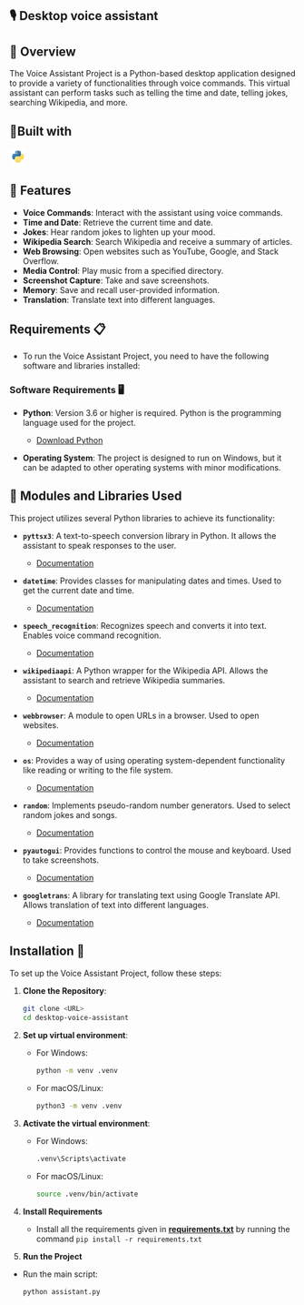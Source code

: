 ## 🎙️ Desktop voice assistant

## 🌟 Overview

The Voice Assistant Project is a Python-based desktop application designed to provide a variety of functionalities through voice commands. This virtual assistant can perform tasks such as telling the time and date, telling jokes, searching Wikipedia, and more.

## 📌Built with

<code><img height="30" src="https://raw.githubusercontent.com/github/explore/80688e429a7d4ef2fca1e82350fe8e3517d3494d/topics/python/python.png"></code>

## 🚀 Features

- **Voice Commands**: Interact with the assistant using voice commands.
- **Time and Date**: Retrieve the current time and date.
- **Jokes**: Hear random jokes to lighten up your mood.
- **Wikipedia Search**: Search Wikipedia and receive a summary of articles.
- **Web Browsing**: Open websites such as YouTube, Google, and Stack Overflow.
- **Media Control**: Play music from a specified directory.
- **Screenshot Capture**: Take and save screenshots.
- **Memory**: Save and recall user-provided information.
- **Translation**: Translate text into different languages.

 ## Requirements 📋

- To run the Voice Assistant Project, you need to have the following software and libraries installed:

### Software Requirements 🖥️

- **Python**: Version 3.6 or higher is required. Python is the programming language used for the project.
  - [Download Python](https://www.python.org/downloads/)

- **Operating System**: The project is designed to run on Windows, but it can be adapted to other operating systems with minor modifications.


## 📌 Modules and Libraries Used

This project utilizes several Python libraries to achieve its functionality:

- **`pyttsx3`**: A text-to-speech conversion library in Python. It allows the assistant to speak responses to the user.
  - [Documentation](https://pyttsx3.readthedocs.io/)
  
- **`datetime`**: Provides classes for manipulating dates and times. Used to get the current date and time.
  - [Documentation](https://docs.python.org/3/library/datetime.html)

- **`speech_recognition`**: Recognizes speech and converts it into text. Enables voice command recognition.
  - [Documentation](https://pypi.org/project/SpeechRecognition/)
  
- **`wikipediaapi`**: A Python wrapper for the Wikipedia API. Allows the assistant to search and retrieve Wikipedia summaries.
  - [Documentation](https://wikipedia-api.readthedocs.io/en/latest/)
  
- **`webbrowser`**: A module to open URLs in a browser. Used to open websites.
  - [Documentation](https://docs.python.org/3/library/webbrowser.html)
  
- **`os`**: Provides a way of using operating system-dependent functionality like reading or writing to the file system.
  - [Documentation](https://docs.python.org/3/library/os.html)
  
- **`random`**: Implements pseudo-random number generators. Used to select random jokes and songs.
  - [Documentation](https://docs.python.org/3/library/random.html)
  
- **`pyautogui`**: Provides functions to control the mouse and keyboard. Used to take screenshots.
  - [Documentation](https://pyautogui.readthedocs.io/en/latest/)
  
- **`googletrans`**: A library for translating text using Google Translate API. Allows translation of text into different languages.
  - [Documentation](https://py-googletrans.readthedocs.io/en/latest/)

## Installation 🚀

To set up the Voice Assistant Project, follow these steps:

1. **Clone the Repository**:
   ```bash
   git clone <URL>
   cd desktop-voice-assistant

2. **Set up virtual environment**:
     - For Windows:
       ```bash
       python -m venv .venv  

       ```
     - For macOS/Linux:
       ```bash
       python3 -m venv .venv

3. **Activate the virtual environment**:
     - For Windows:
       ```bash
       .venv\Scripts\activate
       ```
     - For macOS/Linux:
       ```bash
       source .venv/bin/activate


4. **Install Requirements**

   - Install all the requirements given in **[requirements.txt](https://github.com/Sudiksha-16/Desktop-voice-assistant/blob/main/requirements.txt)** by running the command `pip install -r requirements.txt`

5.  **Run the Project**
  - Run the main script:
    ```bash
    python assistant.py
    ```

